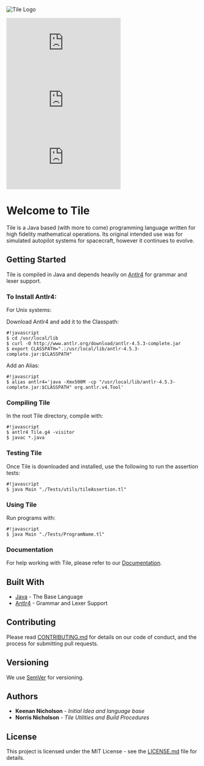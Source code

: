 ![Tile Logo](http://www.nickguys.com/lang/Tile-Small-Logo.png)

[![Tag Badge](http://nornick3.zapto.org/tile/events/get_badge.php?type=tag)]()
[![Build Badge](http://nornick3.zapto.org/tile/events/get_badge.php?type=build)]()
[![Assert Badge](http://nornick3.zapto.org/tile/events/get_badge.php?type=assert)]()

# Welcome to Tile
Tile is a Java based (with more to come) programming language written for high fidelity mathematical operations. Its original intended use was for simulated autopilot systems for spacecraft, however it continues to evolve.

## Getting Started
Tile is compiled in Java and depends heavily on [Antlr4](https://github.com/antlr/antlr4) for grammar and lexer support.

### To Install Antlr4:
For Unix systems:

Download Antlr4 and add it to the Classpath:
```
#!javascript
$ cd /usr/local/lib
$ curl -O http://www.antlr.org/download/antlr-4.5.3-complete.jar
$ export CLASSPATH=".:/usr/local/lib/antlr-4.5.3-complete.jar:$CLASSPATH"
```

Add an Alias:
```
#!javascript
$ alias antlr4='java -Xmx500M -cp "/usr/local/lib/antlr-4.5.3-complete.jar:$CLASSPATH" org.antlr.v4.Tool'
```

### Compiling Tile
In the root Tile directory, compile with:
```
#!javascript
$ antlr4 Tile.g4 -visitor
$ javac *.java
```

### Testing Tile
Once Tile is downloaded and installed, use the following to run the assertion tests:
```
#!javascript
$ java Main "./Tests/utils/tileAssertion.tl"
```

### Using Tile
Run programs with:
```
#!javascript
$ java Main "./Tests/ProgramName.tl"
```

### Documentation
For help working with Tile, please refer to our [Documentation](https://bitbucket.org/roundpixeldev/tile/wiki/Home).

## Built With

* [Java](https://www.oracle.com/java/index.html) - The Base Language
* [Antlr4](https://github.com/antlr/antlr4) - Grammar and Lexer Support

## Contributing

Please read [CONTRIBUTING.md](CONTRIBUTING.md) for details on our code of conduct, and the process for submitting pull requests.

## Versioning

We use [SemVer](http://semver.org/) for versioning.

## Authors

* **Keenan Nicholson** - *Initial Idea and language base*
* **Norris Nicholson** - *Tile Utilities and Build Procedures*

## License

This project is licensed under the MIT License - see the [LICENSE.md](LICENSE.md) file for details.
